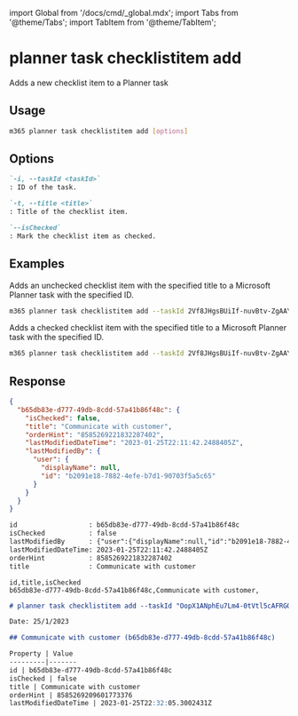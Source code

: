 <!-- DISCLAIMER: All secrets, passwords, and sensitive values in this document are examples only and not real credentials. -->
import Global from '/docs/cmd/_global.mdx';
import Tabs from '@theme/Tabs';
import TabItem from '@theme/TabItem';

# planner task checklistitem add

Adds a new checklist item to a Planner task

## Usage

```sh
m365 planner task checklistitem add [options]
```

## Options

```md definition-list
`-i, --taskId <taskId>`
: ID of the task.

`-t, --title <title>`
: Title of the checklist item.

`--isChecked`
: Mark the checklist item as checked.
```

<Global />

## Examples

Adds an unchecked checklist item with the specified title to a Microsoft Planner task with the specified ID.

```sh
m365 planner task checklistitem add --taskId 2Vf8JHgsBUiIf-nuvBtv-ZgAAYw2 --title "My checklist item"
```

Adds a checked checklist item with the specified title to a Microsoft Planner task with the specified ID.

```sh
m365 planner task checklistitem add --taskId 2Vf8JHgsBUiIf-nuvBtv-ZgAAYw2 --title "My checklist item" --isChecked
```

## Response

<Tabs>
  <TabItem value="JSON">

  ```json
  {
    "b65db83e-d777-49db-8cdd-57a41b86f48c": {
      "isChecked": false,
      "title": "Communicate with customer",
      "orderHint": "8585269221832287402",
      "lastModifiedDateTime": "2023-01-25T22:11:42.2488405Z",
      "lastModifiedBy": {
        "user": {
          "displayName": null,
          "id": "b2091e18-7882-4efe-b7d1-90703f5a5c65"
        }
      }
    }
  }
  ```

  </TabItem>
  <TabItem value="Text">

  ```txt
  id                  : b65db83e-d777-49db-8cdd-57a41b86f48c
  isChecked           : false
  lastModifiedBy      : {"user":{"displayName":null,"id":"b2091e18-7882-4efe-b7d1-90703f5a5c65"}}
  lastModifiedDateTime: 2023-01-25T22:11:42.2488405Z
  orderHint           : 8585269221832287402
  title               : Communicate with customer
  ```

  </TabItem>
  <TabItem value="CSV">

  ```csv
  id,title,isChecked
  b65db83e-d777-49db-8cdd-57a41b86f48c,Communicate with customer,
  ```

  </TabItem>
  <TabItem value="Markdown">

  ```md
  # planner task checklistitem add --taskId "OopX1ANphEu7Lm4-0tVtl5cAFRGQ" --title "Communicate with customer"

  Date: 25/1/2023

  ## Communicate with customer (b65db83e-d777-49db-8cdd-57a41b86f48c)

  Property | Value
  ---------|-------
  id | b65db83e-d777-49db-8cdd-57a41b86f48c
  isChecked | false
  title | Communicate with customer
  orderHint | 8585269209601773376
  lastModifiedDateTime | 2023-01-25T22:32:05.3002431Z
  ```

  </TabItem>
</Tabs>
